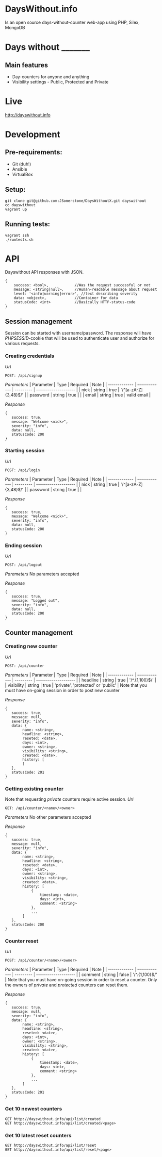 # DaysWithout.info

Is an open source days-without-counter web-app using PHP, Silex, MongoDB

# Days without _______

## Main features
* Day-counters for anyone and anything
* Visibility settings - Public, Protected and Private

# Live
http://dayswithout.info

# Development
## Pre-requirements:
* Git (duh!)
* Ansible
* VirtualBox

## Setup:
```
git clone git@github.com:JSomerstone/DaysWithoutX.git dayswithout
cd dayswithout
vagrant up
```

## Running tests:
```
vagrant ssh
./runtests.sh
```

# API
Dayswithout API responses with JSON.
```
{
    success: <bool>,            //Was the request successful or not
    message: <string|null>,     //Human-readable message about request
    level: '<info|warning|error>', //text describing severity
    data: <object>,             //Container for data
    statusCode: <int>           //Basically HTTP-status-code
}
```

## Session management
Session can be started with username/password. The response will have _PHPSESSID_-cookie that will be used
to authenticate user and authorize for various requests.

### Creating credentials
*Url*
```
POST: /api/signup
```
*Parameters*
| Parameter     | Type          | Required  | Note                 |
| ------------- | ------------- | --------- | -------------------- |
| nick          | string        | true      | '/^[a-zA-Z]{3,48}$/' |
| password      | string        | true      |                      |
| email         | string        | true      | valid email          |

*Response*
```
{
   success: true,
   message: "Welcome <nick>",
   severity: "info",
   data: null,
   statusCode: 200
}
```

### Starting session
*Url*
```
POST: /api/login
```
*Parameters*
| Parameter     | Type          | Required  | Note                 |
| ------------- | ------------- | --------- | -------------------- |
| nick          | string        | true      | '/^[a-zA-Z]{3,48}$/' |
| password      | string        | true      |                      |

*Response*
```
{
   success: true,
   message: "Welcome <nick>",
   severity: "info",
   data: null,
   statusCode: 200
}
```

### Ending session
*Url*
```
POST: /api/logout
```
*Parameters*
No parameters accepted

*Response*
```
{
   success: true,
   message: "Logged out",
   severity: "info",
   data: null,
   statusCode: 200
}
```

## Counter management

### Creating new counter
*Url*
```
POST: /api/counter
```
*Parameters*
| Parameter     | Type          | Required  | Note                 |
| ------------- | ------------- | --------- | -------------------- |
| headline      | string        | true      | '/^.{1,100}$/'       |
| visibility    | string        | true      | 'private', 'protected' or 'public' |
Note that you must have on-going session in order to post new counter

*Response*
```
{
   success: true,
   message: null,
   severity: "info",
   data: {
        name: <string>,
        headline: <string>,
        reseted: <date>,
        days: <int>,
        owner: <string>,
        visibility: <string>,
        created: <date>,
        history: [
        ]
   },
   statusCode: 201
}
```
### Getting existing counter
Note that requesting _private_ counters require active session.
*Url*
```
GET: /api/counter/<name>/<owner>
```
*Parameters*
No other parameters accepted

*Response*
```
{
   success: true,
   message: null,
   severity: "info",
   data: {
        name: <string>,
        headline: <string>,
        reseted: <date>,
        days: <int>,
        owner: <string>,
        visibility: <string>,
        created: <date>,
        history: [
            {
                timestamp: <date>,
                days: <int>,
                comment: <string>
            },
            ...
        ]
   },
   statusCode: 200
}
```

### Counter reset
*Url*
```
POST: /api/counter/<name>/<owner>
```
*Parameters*
| Parameter     | Type          | Required  | Note                 |
| ------------- | ------------- | --------- | -------------------- |
| comment       | string        | false     | '/^.{1,100}$/'       |
Note that you must have on-going session in order to reset a counter. Only the owners of _private_ and _protected_
counters can reset them.

*Response*
```
{
   success: true,
   message: null,
   severity: "info",
   data: {
        name: <string>,
        headline: <string>,
        reseted: <date>,
        days: <int>,
        owner: <string>,
        visibility: <string>,
        created: <date>,
        history: [
            {
                timestamp: <date>,
                days: <int>,
                comment: <string>
            },
            ...
        ]
   },
   statusCode: 201
}
```

### Get 10 newest counters
```
GET http://dayswithout.info/api/list/created
GET http://dayswithout.info/api/list/created/<page>
```
### Get 10 latest reset counters
```
GET http://dayswithout.info/api/list/reset
GET http://dayswithout.info/api/list/reset/<page>
```

